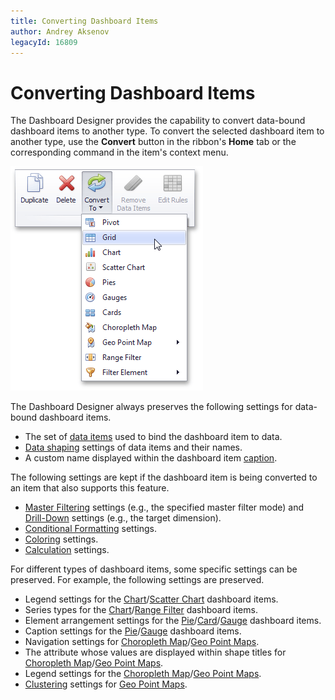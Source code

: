 ```yaml
---
title: Converting Dashboard Items
author: Andrey Aksenov
legacyId: 16809
---
```

# Converting Dashboard Items
The Dashboard Designer provides the capability to convert data-bound dashboard items to another type. To convert the selected dashboard item to another type, use the **Convert** button in the ribbon's **Home** tab or the corresponding command in the item's context menu.

![Ribbon_ConvertDashboardItem](../../images/img23151.png)

The Dashboard Designer always preserves the following settings for data-bound dashboard items.
* The set of [data items](binding-dashboard-items-to-data.md) used to bind the dashboard item to data.
* [Data shaping](data-shaping.md) settings of data items and their names.
* A custom name displayed within the dashboard item [caption](dashboard-layout/dashboard-item-caption.md).

The following settings are kept if the dashboard item is being converted to an item that also supports this feature.
* [Master Filtering](interactivity/master-filtering.md) settings (e.g., the specified master filter mode) and [Drill-Down](interactivity/drill-down.md) settings (e.g., the target dimension).
* [Conditional Formatting](appearance-customization/conditional-formatting.md) settings.
* [Coloring](appearance-customization/coloring.md) settings.
* [Calculation](data-analysis/window-calculations.md) settings.

For different types of dashboard items, some specific settings can be preserved. For example, the following settings are preserved.
* Legend settings for the [Chart](designing-dashboard-items/chart.md)/[Scatter Chart](designing-dashboard-items/scatter-chart.md) dashboard items.
* Series types for the [Chart](designing-dashboard-items/chart.md)/[Range Filter](designing-dashboard-items/range-filter.md) dashboard items.
* Element arrangement settings for the [Pie](designing-dashboard-items/pies.md)/[Card](designing-dashboard-items/cards.md)/[Gauge](designing-dashboard-items/gauges.md) dashboard items.
* Caption settings for the [Pie](designing-dashboard-items/pies.md)/[Gauge](designing-dashboard-items/gauges.md) dashboard items.
* Navigation settings for [Choropleth Map](designing-dashboard-items/choropleth-map.md)/[Geo Point Maps](designing-dashboard-items/geo-point-maps.md).
* The attribute whose values are displayed within shape titles for [Choropleth Map](designing-dashboard-items/choropleth-map.md)/[Geo Point Maps](designing-dashboard-items/geo-point-maps.md).
* Legend settings for the [Choropleth Map](designing-dashboard-items/choropleth-map.md)/[Geo Point Maps](designing-dashboard-items/geo-point-maps.md).
* [Clustering](designing-dashboard-items/geo-point-maps/clustering.md) settings for [Geo Point Maps](designing-dashboard-items/geo-point-maps.md).